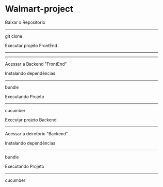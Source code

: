 # Walmart-project

Baixar o Repositorio
_______________________________________________________________
git clone


Executar projeto FrontEnd
_________________________________________________________________


-----------------------------------------------------------------
Acessar a Backend "FrontEnd"


Instalando dependências
_______________________________________________________________

bundle


Executando Projeto
____________________________________________________

cucumber


Executar projeto Backend
_________________________________________________________________

Acessar a deiretório "Backend"


Instalando dependências
_______________________________________________________________

bundle


Executando Projeto
____________________________________________________

cucumber








